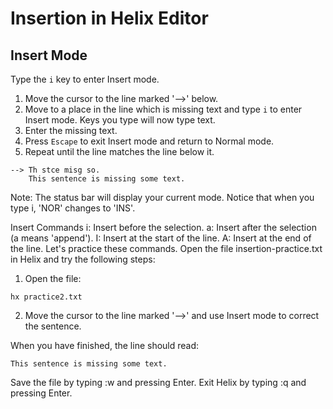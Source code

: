 # Insertion in Helix Editor

## Insert Mode

Type the `i` key to enter Insert mode.

1. Move the cursor to the line marked '-->' below.
2. Move to a place in the line which is missing text and type `i` to enter Insert mode. Keys you type will now type text.
3. Enter the missing text.
4. Press `Escape` to exit Insert mode and return to Normal mode.
5. Repeat until the line matches the line below it.

```plaintext
--> Th stce misg so.
    This sentence is missing some text.
```

Note: The status bar will display your current mode. Notice that when you type i, 'NOR' changes to 'INS'.

Insert Commands
i: Insert before the selection.
a: Insert after the selection (a means 'append').
I: Insert at the start of the line.
A: Insert at the end of the line.
Let's practice these commands. Open the file insertion-practice.txt in Helix and try the following steps:

1. Open the file:
```
hx practice2.txt
```

2. Move the cursor to the line marked '-->' and use Insert mode to correct the sentence.

When you have finished, the line should read:
```plaintext
This sentence is missing some text.
```

Save the file by typing :w and pressing Enter.
Exit Helix by typing :q and pressing Enter.